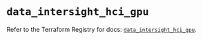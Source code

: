# `data_intersight_hci_gpu`

Refer to the Terraform Registry for docs: [`data_intersight_hci_gpu`](https://registry.terraform.io/providers/ciscodevnet/intersight/1.0.71/docs/data-sources/hci_gpu).
